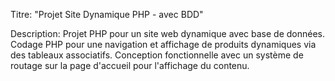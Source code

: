 
Titre: "Projet Site Dynamique PHP - avec BDD"

Description: Projet PHP pour un site web dynamique avec base de données. Codage PHP pour une navigation et affichage de produits dynamiques via des tableaux associatifs. Conception fonctionnelle avec un système de routage sur la page d'accueil pour l'affichage du contenu.
